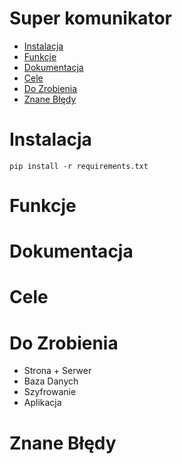 # Super komunikator
- [Instalacja](#instalacja)
- [Funkcje](#funkcje)
- [Dokumentacja](#dokumentacja)
- [Cele](#cele)
- [Do Zrobienia](#do-zrobienia)
- [Znane Błędy](#znane-błędy)

# Instalacja
```shell
pip install -r requirements.txt
```

# Funkcje

# Dokumentacja

# Cele

# Do Zrobienia
 - Strona + Serwer
 - Baza Danych
 - Szyfrowanie
 - Aplikacja

# Znane Błędy
